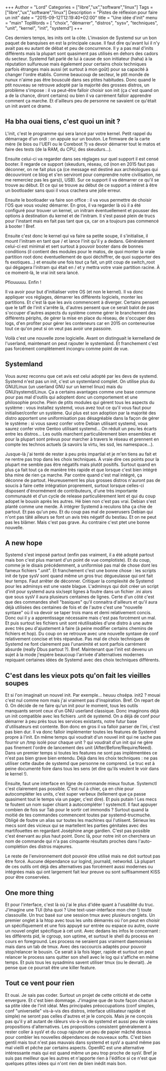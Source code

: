 +++
Author = "Lord"
Categories = ["libre","ux","software","linux"]
Tags = ["libre","ux","software","linux"]
Description = "Pistes de réflexion pour faire un init"
date = "2015-09-12T12:19:40+02:00"
title = "Une idée d'init"
menu = "main"
TopWords = [  "choix", "démarrer", "distros", "sysv", "techniques", "unit", "kernel", "init", "systemd"]
+++

Ces derniers temps, les inits ont la côte.
L'invasion de Systemd sur un bon paquet de banquises en est la principale cause.
Il faut dire qu'avant lui il n'y avait pas eu autant de débat et peu de concurrence.
Il y a pas mal d'inits différents mais la plupart sont quasiment pas utilisés en dehors des cadors du secteur.
Systemd fait parlé de lui à cause de son initiateur (haha) à la réputation sulfureuse mais également pour certains choix techniques parfois étranges mais aussi (et surtout à mon goût) pour sa capacité à changer l'ordre établis.
Comme beaucoup de secteur, le ptit monde de nunux n'aime pas être bousculé dans ses ptites habitudes.
Donc quand le ptit nouveau se retrouve adopté par la majorité des grosses distros, un problème s'impose : il va peut-être falloir choisir son init (ça c'est quand on a de la chance, diront certains) ou bien il va carrément falloir apprendre comment ça marche.
Et d'ailleurs peu de personne ne savaient ce qu'était un init avant ce drame.

## Ha bha ouai tiens, c'est quoi un init ?
L'init, c'est le programme qui sera lancé par votre kernel.
Petit rappel du démarrage d'un ordi : on appuie sur un bouton.
Le firmware de la carte mère (le bios ou l'UEFI ou le Coreboot ?) va devoir démarrer tout le matos et faire des tests (de la RAM, du CPU, des skeudurs…).

Ensuite celui-ci va regarder dans ses réglages sur quel support il est censé booter.
Il regarde ce support (skeudurs, réseau, cd (non en 2015 faut pas déconner, on ne fait plus ça (ce message est destiné aux archéologues qui découvriront ce blog et s'en serviront pour comprendre notre civilisation, ne me remerciez pas les gars)), USB).
Sur ce support il va démarrer ce qu'il se trouve au début.
Et ce qui se trouve au début de ce support a intéret à être un bootloader sans quoi il vous crachera une jolie erreur.

Ensuite le bootloader va faire son office : il va vous permettre de choisir l'OS que vous voulez démarrer.
En gros, il va regarder là où il a été configuré pour trouver un kernel, un initram éventuellement et pousser des options à destination du kernel et de l'initram.
Il s'est passé plein de trucs pour l'instant mais en fait pas tant que ça, car on a toujours pas commencé à booter ! Bref.

Ensuite c'est donc le kernel qui va faire sa petite soupe, il s'initialise, il mount l'initram en tant que / et lance l'init qu'il y a dedans.
Généralement celui-ci est minimal et sert surtout à pouvoir booter dans de bonnes conditions (il contient des modules pour le matos, de quoi monter la vraie partition root donc éventuellement de quoi déchiffrer, de quoi supporter des fs exotiques…) et ensuite une fois tout ça fait, un ptit coup de switch_root qui dégagera l'initram qui était en / et y mettra votre vraie partition racine.
À ce moment-là, le vrai init sera lancé.

Pfiouuuuu.
Enfin !

Il va avoir pour but d'initialiser votre OS (et non le kernel).
Il va donc appliquer vos réglages, démarrer les différents logiciels, monter les partitions.
Et c'est là que les avis commencent à diverger.
Certains pensent que le taff de l'init s'arrête là, d'autres pensent que ce serait balot de pas s'occuper d'autres aspects du système comme gérer le branchement des différents périphs, de gérer la mise en place du réseau, de s'occuper des logs, d'en profiter pour gérer les conteneurs car en 2015 on conteneurise tout ce qu'on peut si on veut pas avoir une passoire.

Voilà c'est une nouvelle zone logicielle.
Avant on distinguait le kernelland de l'userland, maintenant on peut rajouter le systemland.
Et franchement c'est pas forcément complètement incongru comme point de vue.

## Systemland
Vous aurez reconnu que cet avis est celui adopté par les devs de systemd.
Systemd n'est pas un init, c'est un systemland complet.
On utilise plus du GNU/Linux (un userland GNU sur un kernel linux) mais du GNU/systemd/Linux.
Ça a certains avantages comme une base commune pour pas mal d'outils qui adoptent donc un comportement et une philosophie proche.
Plein de ptits modules qui gèrent tous les aspects du système : vous installez systemd, vous avez tout ce qu'il vous faut pour initialiser/confer un système.
Qui plus est son adoption par la majorité des distro apportent une uniformisation pas désagréable dans la façon de gérer le système : si vous savez confer votre Debian utilisant systemd, vous saurez confer votre Gentoo utilisant systemd… On réduit un peu les écarts entre les distros… Les outils marchent particulièrement bien ensembles et pour la plupart sont prévus pour marcher à travers le réseau et prennent en compte les technos actuels (à savoirs la virtu, les ssd, les namespace…).

Jusque-là j'ai tenté de rester à peu près impartial et je m'en tiens au fait et ne rentre pas trop dans les choix techniques.
À vraie dire ces points pour la plupart me semble pas être négatifs mais plutôt positifs.
Surtout quand en plus ça fait tout ça de manière très rapide et que lorsque c'est bien intégré bha mine de rien ça marche.
Par contre quand c'est mal intégré, ça déconne de partout.
Heureusement les plus grosses distros n'auront pas de soucis à faire cette intégration proprement, surtout lorsque celles-ci disposent d'énormément de contributeurs, d'une très importante communauté et d'un cycle de release particulièrement lent et qui du coup adopet le bousin après les autres.
Hé bien non c'est pas vrai.
Debian s'est planté comme une merde.
À intégrer Systemd à reculons bha ça chie de partout.
Et pas qu'un peu.
Et du coup pas mal de powerusers Debian qui n'ont pas tâté ailleurs se font un avis très négatif du bestiau.
Et on ne peut pas les blâmer.
Mais c'est pas grave.
Au contraire c'est ptet une bonne nouvelle.

## A new hope
Systemd s'est imposé partout (enfin pas vraiment, il a été adopté partout mais bon c'est plus marrant d'un point de vue complotiste).
Et du coup, comme je le disais précédemment, a uniformisé pas mal de chose dont les fameux fichiers ".unit".
Et franchement c'est une bonne chose : les scripts init de type sysV sont quand même un gros truc dégueulasse qui ont fait leur temps.
Faut arrêter de déconner.
Critiquer la complexité de Systemd pour les adminsys est une vaste blague.
L'adminsys qui doit créer un script d'init pour systemd aura six/sept lignes à foutre dans un fichier .ini alors que sous sysV il aura plusieurs centaines de lignes.
Certe d'un côté c'est que des commandes shell "basiques" qu'il connaitra d'ailleurs et qu'il aura déjà utilisées des centaines de fois et de l'autre c'est une "nouvelle syntaxe" où il va devoir se taper trois mans et demi relativement concis.
Donc oui il y a apprentissage nécessaire mais c'est pas forcément un mal.
Et puis surtout les fichiers unit sont réutilisables d'une distro à une autre avec très peu d'ajustement à faire (à peine modifier certains chemins de fichiers et hop).
Du coup on se retrouve avec une nouvelle syntaxe de conf relativement concise et très répandue.
Pas mal de choix techniques de Systemd ne font clairement pas l'unanimité et sont parfois carrément absurde (really Dbus partout ?).
Bref.
Maintenant que l'init est devenu un sujet à la mode j'espère beaucoup l'arrivée d'alternatives modernes repiquant certaines idées de Systemd avec des choix techniques différents.

## C'est dans les vieux pots qu'on fait les vieilles soupes
Et si l'on imaginait un nouvel init.
Par exemple… heuuu chsépa.
init2 ?
mouai c'est nul comme nom mais j'ai vraiment pas d'inspiration.
Bref.
On repart de 0.
On décide de ne faire qu'un init pour le moment, tous les outils manquants seront ceux d'un GNU userland classique.
Donc imaginons déjà un init compatible avec les fichiers .unit de systemd.
On a déjà de conf pour démarrer à peu près tous les services existants, notre futur base d'utilisateurs est contente.
Bon donc en gros il va falloir parser de l'ini, c'est pas bien dur.
Il va donc falloir implémenter toutes les features de Systemd propre à l'init.
En même temps qui voudrait d'un nouvel init qui ne sache pas fournir un /tmp isolé pour chaque unit ?
qui voudrait d'un init qui ne gère pas finement l'ordre de lancement des unit (After/Before/Require/Need).
Dans un premier temps si toutes les features ne sont pas implémentées ce n'est pas bien grave bien entendu.
Déjà dans les choix techniques : ne pas utiliser cette daube de systemd que personne ne comprend.
Le truc est à peine documenté foire dans tous les sens (et dire qu'ils veulent le voir dans le kernel !).

Ensuite, faut une interface en ligne de commande mieux foutue.
Systemctl c'est clairement pas possible.
C'est nul à chier, ça en chie pour autocompléter les units, c'est super verbeux (tellement que ça passe quasiment tout le temps via un pager, c'est dire).
Et puis putain ! Les mecs te foutent un nom super chiant à autocompléter ! systemctl.
Il faut appuyer combien de fois sur Tab pour le sortir cet immondis ?
Surtout quand la moitié de tes commandes commencent toutes par systemd-trucmuche.
Obligé de foutre un alias sur toutes les machines qui l'utiisent.
Sérieux les mecs sont des vicieux qui se martellent les parties génitales avec des martifouettes en regardant Joséphine ange gardien.
C'est pas possible c'est énervant au plus haut point.
Donc là, pour notre init on cherchera un nom de commande qui n'a pas cinquante résultats proches dans l'auto-complétion des distros majeures.

Le reste de l'environnement doit pouvoir être utilisé mais ne doit surtout pas être forcé.
Aucune dépendance sur logind, journald, networkd.
Là plupart de ces outils ont déjà des alternatives pas forcément aussi modernes ou intégrées mais qui ont largement fait leur preuve ou sont suffisamment KISS pour être conservées.

## One more thing
Et pour l'interface, c'est là où j'ai le plus d'idée quant à l'usabilité du truc.
J'imagine une TUI (bha quoi ?
Une text-user-interface mon cher !) toute classouille.
Un truc basé sur une session tmux avec plusieurs onglets.
Un premier onglet à la htop avec tous les units démarrés où l'on peut en choisir un spécifiquement et une fois appuyé sur entrée ou espace ou autre, ouvre un nouvel onglet spécifique à cet unit.
Avec dedans les infos le concernant : les différents pid, le cgroup, son uptime, et surtout le shell du process en cours en foreground.
Les process ne seraient pas vraiment daemonisés mais dans un tab de tmux.
Avec des raccourcis adaptés pour pouvoir stop/relancer le bousin.
Ce serait à la fois léger, rapide et surtout on peut relancer le process sans quitter son shell avec le log qui s'affiche en même temps.
Et puis tous les sysadmins savent utiliser tmux (ou le devrait).
Je pense que ce pourrait être une killer feature.

## Tout ce vent pour rien
Et ouai.
Je sais pas coder.
Surtout un projet de cette criticité et de cette envergure.
Et c'est bien dommage.
J'imagine que de toute façon chacun à sa ptite idée de l'init idéal.
Mes principales préoccupations (conf simples, conf "universelle" vis-à-vis des distros, interface utilisateur rapide et simple) ne seront pas celles d'autres et je le conçois.
Mais je ne conçois pas qu'il y ait autant de râleurs vis-à-vis de systemd et aussi peu de vraies propositions d'alternatives.
Les propositions consistent généralement à rester coller à sysV et du coup rajouter un peu de papier mâché dessus pour combler les nouvelles dépendances de nouveaux softs.
C'est bien gentil mais tout n'est pas mauvais dans systemd et sysV a quand même pas mal vieilli et pêche par certains aspects.
OpenRC est une alternative intéressante mais qui est quand même un peu trop proche de sysV.
Bref je suis pas meilleur que les autres et n'apporte rien à l'édifice si ce n'est que quelques ptites idées qui n'ont rien de bien inédit mais bon.


